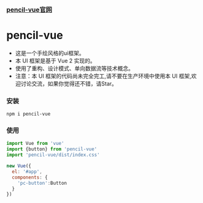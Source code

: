 ### [pencil-vue官网](https://qq919006380.github.io/pencil-vue/)

# pencil-vue
- 这是一个手绘风格的ui框架。
- 本 UI 框架是基于 Vue 2 实现的。
- 使用了重构、设计模式、单向数据流等技术概念。
- 注意：本 UI 框架的代码尚未完全完工,请不要在生产环境中使用本 UI 框架,欢迎讨论交流，如果你觉得还不错，请Star。

### 安装
`npm i pencil-vue`

### 使用
```javascript
import Vue from 'vue'
import {button} from 'pencil-vue'
import 'pencil-vue/dist/index.css'

new Vue({
  el: '#app',
  components: {
    'pc-button':Button
  }
})
```